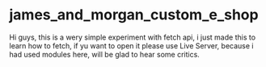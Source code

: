 # james_and_morgan_custom_e_shop
Hi guys, this is a wery simple experiment with fetch api, i just made this to learn how to fetch, if yu want to open it please use Live Server, because i had used modules here, will be glad to hear some critics. 
